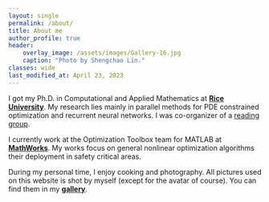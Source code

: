```yaml
---
layout: single
permalink: /about/
title: About me
author_profile: true
header:
    overlay_image: /assets/images/Gallery-16.jpg
    caption: "Photo by Shengchao Lin."
classes: wide
last_modified_at: April 23, 2023
---
```


I got my Ph.D. in Computational and Applied Mathematics at
[**Rice University**](https://cmor.rice.edu/).
My research lies mainly in parallel methods for PDE constrained optimization and recurrent neural networks. I was 
co-organizer of a [reading group](/reading-group/). 

I currently work at the Optimization Toolbox team for MATLAB at 
[**MathWorks**](https://www.mathworks.com/products/optimization.html).
My works focus on general nonlinear optimization algorithms their deployment in safety critical areas.

During my personal time, I enjoy cooking and photography. All pictures used on this website is shot by myself (except 
for the avatar of course). You can find them in my [**gallery**](/gallery/).
